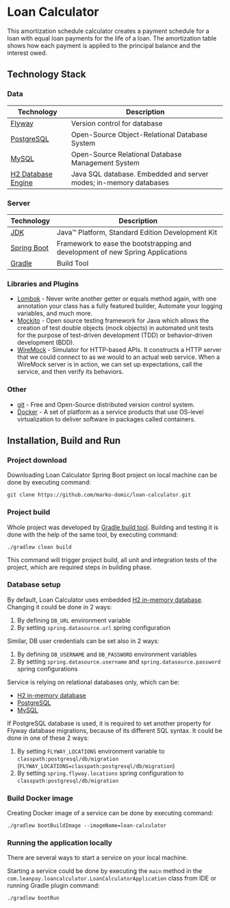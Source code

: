 # Loan Calculator

This amortization schedule calculator creates a payment schedule for a loan with equal loan payments 
for the life of a loan. The amortization table shows how each payment is applied to the principal 
balance and the interest owed.

## Technology Stack

### Data

|                 Technology                                               |                              Description                        |
|--------------------------------------------------------------------------|-----------------------------------------------------------------|
|<a href="https://flywaydb.org/">Flyway</a>                                |Version control for database                                     |
|<a href="https://www.postgresql.org/">PostgreSQL</a>                      |Open-Source Object-Relational Database System                    |
|<a href="https://www.mysql.com/">MySQL</a>                                |Open-Source Relational Database Management System                |
|<a href="https://www.h2database.com/html/main.html">H2 Database Engine</a>|Java SQL database. Embedded and server modes; in-memory databases|

### Server

|                                            Technology                                               |                              Description                                     |
|-----------------------------------------------------------------------------------------------------|------------------------------------------------------------------------------|
|<a href="http://www.oracle.com/technetwork/java/javase/downloads/jdk8-downloads-2133151.html">JDK</a>|Java™ Platform, Standard Edition Development Kit                              |
|<a href="https://spring.io/projects/spring-boot">Spring Boot</a>                                     |Framework to ease the bootstrapping and development of new Spring Applications|
|<a href="https://gradle.org/">Gradle</a>                                                             |Build Tool                                                                    |

###  Libraries and Plugins

* [Lombok](https://projectlombok.org/) - Never write another getter or equals method again, with one 
  annotation your class has a fully featured builder, Automate your logging variables, and much more.
* [Mockito](https://site.mockito.org/) - Open source testing framework for Java which allows the 
  creation of test double objects (mock objects) in automated unit tests for the purpose of 
  test-driven development (TDD) or behavior-driven development (BDD).
* [WireMock](http://wiremock.org/) - Simulator for HTTP-based APIs. It constructs a HTTP server that 
  we could connect to as we would to an actual web service. When a WireMock server is in action, we 
  can set up expectations, call the service, and then verify its behaviors.

### Other

* [git](https://git-scm.com/) - Free and Open-Source distributed version control system.
* [Docker](https://www.docker.com/) - A set of platform as a service products that use OS-level 
  virtualization to deliver software in packages called containers.

## Installation, Build and Run

### Project download

Downloading Loan Calculator Spring Boot project on local machine can be done by executing command:

```shell
git clone https://github.com/marko-domic/loan-calculator.git
```

### Project build

Whole project was developed by [Gradle build tool](https://gradle.org/). Building and testing it is 
done with the help of the same tool, by executing command:

```shell
./gradlew clean build
```

This command will trigger project build, all unit and integration tests of the project, which are required steps in building phase.

### Database setup

By default, Loan Calculator uses embedded
[H2 in-memory database](https://www.h2database.com/html/main.html). Changing it could be done in 2 ways:

1. By defining `DB_URL` environment variable
2. By setting `spring.datasource.url` spring configuration

Similar, DB user credentials can be set also in 2 ways:

1. By defining `DB_USERNAME` and `DB_PASSWORD` environment variables
2. By setting `spring.datasource.username` and `spring.datasource.password` spring configurations

Service is relying on relational databases only, which can be:

* [H2 in-memory database](https://www.h2database.com/html/main.html)
* [PostgreSQL](https://www.postgresql.org/)
* [MySQL](https://www.mysql.com/)

If PostgreSQL database is used, it is required to set another property for Flyway database 
migrations, because of its different SQL syntax. It could be done in one of these 2 ways:

1. By setting `FLYWAY_LOCATIONS` environment variable to `classpath:postgresql/db/migration` 
   (`FLYWAY_LOCATIONS=classpath:postgresql/db/migration`)
2. By setting `spring.flyway.locations` spring configuration to `classpath:postgresql/db/migration`

### Build Docker image

Creating Docker image of a service can be done by executing command:

```shell
./gradlew bootBuildImage --imageName=loan-calculator
```

### Running the application locally

There are several ways to start a service on your local machine.

Starting a service could be done by executing the `main` method in the 
`com.leanpay.loancalculator.LoanCalculatorApplication` class from IDE or running Gradle plugin 
command:

```shell
./gradlew bootRun
```
